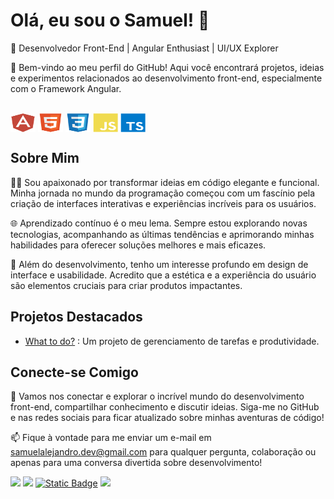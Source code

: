 # Olá, eu sou o Samuel! 👋

🚀 Desenvolvedor Front-End | Angular Enthusiast | UI/UX Explorer

🌟 Bem-vindo ao meu perfil do GitHub! Aqui você encontrará projetos, ideias e experimentos relacionados ao desenvolvimento front-end, especialmente com o Framework Angular.

<div style="display: inline_block"><br>
  <img align="center" alt="Samuel-Angular" height="30" width="40" src="https://github.com/devicons/devicon/blob/master/icons/angularjs/angularjs-plain.svg">
  <img align="center" alt="Samuel-HTML" height="30" width="40" src="https://raw.githubusercontent.com/devicons/devicon/master/icons/html5/html5-original.svg">
  <img align="center" alt="Samuel-CSS" height="30" width="40" src="https://raw.githubusercontent.com/devicons/devicon/master/icons/css3/css3-original.svg">
  <img align="center" alt="Samuel-Js" height="30" width="40" src="https://raw.githubusercontent.com/devicons/devicon/master/icons/javascript/javascript-plain.svg">
  <img align="center" alt="Samuel-Ts" height="30" width="40" src="https://raw.githubusercontent.com/devicons/devicon/master/icons/typescript/typescript-plain.svg">
</div>

## Sobre Mim

👨‍💻 Sou apaixonado por transformar ideias em código elegante e funcional. Minha jornada no mundo da programação começou com um fascínio pela criação de interfaces interativas e experiências incríveis para os usuários.

🌐 Aprendizado contínuo é o meu lema. Sempre estou explorando novas tecnologias, acompanhando as últimas tendências e aprimorando minhas habilidades para oferecer soluções melhores e mais eficazes.

🎨 Além do desenvolvimento, tenho um interesse profundo em design de interface e usabilidade. Acredito que a estética e a experiência do usuário são elementos cruciais para criar produtos impactantes.

## Projetos Destacados

- [What to do?](https://github.com/samukaii/What-to-do) : Um projeto de gerenciamento de tarefas e produtividade.

## Conecte-se Comigo

🔗 Vamos nos conectar e explorar o incrível mundo do desenvolvimento front-end, compartilhar conhecimento e discutir ideias. Siga-me no GitHub e nas redes sociais para ficar atualizado sobre minhas aventuras de código!

📫 Fique à vontade para me enviar um e-mail em [samuelalejandro.dev@gmail.com](mailto:samuelalejandro.dev@gmail.com) para qualquer pergunta, colaboração ou apenas para uma conversa divertida sobre desenvolvimento!

<a href="https://www.instagram.com/alejandro_samuka" target="_blank"><img src="https://img.shields.io/badge/-Instagram-%23E4405F?style=for-the-badge&logo=instagram&logoColor=white" target="_blank"></a>
<a href="https://discord.gg/pP8WxCwP" target="_blank"><img src="https://img.shields.io/badge/Discord-7289DA?style=for-the-badge&logo=discord&logoColor=white" target="_blank"></a> 
<a href="mailto:samuelalejandro.dev@gmail.com"><img alt="Static Badge" src="https://img.shields.io/badge/Gmail-EA4335?style=for-the-badge&logo=gmail&logoColor=white"></a>
<a href="www.linkedin.com/in/samuel-alejandro" target="_blank"><img src="https://img.shields.io/badge/-LinkedIn-%230077B5?style=for-the-badge&logo=linkedin&logoColor=white" target="_blank"></a> 
